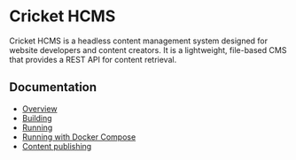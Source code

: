 # Cricket HCMS

Cricket HCMS is a headless content management system designed for website developers and content creators. It is a lightweight, file-based CMS that provides a REST API for content retrieval. 

<!--
## Features

1. File Indexing:
  - Cricket HCMS efficiently indexes files from a configured folder and its subdirectories.
  - It ensures that your content is organized and accessible.
2. Content Format Support:
  - Cricket HCMS embraces both Markdown and HTML formats for content creation.
  - Additionally, it handles binary files seamlessly.
3. REST API Interface:
  - The system provides a robust REST API, allowing seamless integration with any presentation layer.
  - Developers can retrieve documents programmatically for dynamic rendering.
4, Custom Document Parameters:
  - Cricket HCMS recognizes additional parameters defined within Markdown or HTML files.
  - These parameters enhance document metadata and allow for flexible customization.
5. Automated Document Updates:
  - The CMS monitors changes in source files and automatically updates the document database.
  - This ensures that your content remains up-to-date without manual intervention.
6. Forcing Indexing via API:
  - Users can trigger indexing by invoking the CMS API.
  - This feature is useful when immediate updates are necessary.

Note: Cricket HCMS does not offer a web-based interface for document creation or editing. Users must prepare their folder structure and files using tools of their choice (e.g., Git repositories for version control). Depending on the chosen approach, files on the CMS server can be synchronized with source files using `git pull` or other file transfer methods like FTP, rsync, or `scp` command.
-->
## Documentation

- [Overview](doc/index.md)
- [Building](doc/building.md)
- [Running](doc/running.md)
- [Running with Docker Compose](doc/running-with-docker-compose.md)
- [Content publishing](doc/publishing.md)